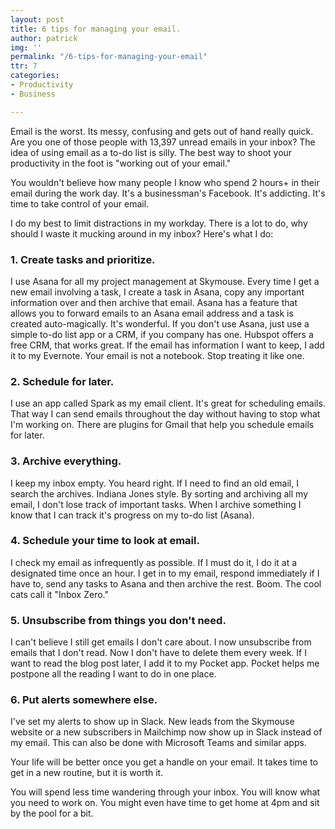 ```yaml
---
layout: post
title: 6 tips for managing your email.
author: patrick
img: ''
permalink: "/6-tips-for-managing-your-email"
ttr: 7
categories:
- Productivity
- Business

---
```

Email is the worst. Its messy, confusing and gets out of hand really quick. Are you one of those people with 13,397 unread emails in your inbox? The idea of using email as a to-do list is silly. The best way to shoot your productivity in the foot is "working out of your email."

You wouldn't believe how many people I know who spend 2 hours+ in their email during the work day. It's a businessman's Facebook. It's addicting. It's time to take control of your email.

I do my best to limit distractions in my workday. There is a lot to do, why should I waste it mucking around in my inbox? Here's what I do:

### 1. Create tasks and prioritize.
   I use Asana for all my project management at Skymouse. Every time I get a new email involving a task, I create a task in Asana, copy any important information over and then archive that email. Asana has a feature that allows you to forward emails to an Asana email address and a task is created auto-magically. It's wonderful. If you don't use Asana, just use a simple to-do list app or a CRM, if you company has one. Hubspot offers a free CRM, that works great. If the email has information I want to keep, I add it to my Evernote. Your email is not a notebook. Stop treating it like one.

### 2. Schedule for later.
   I use an app called Spark as my email client. It's great for scheduling emails. That way I can send emails throughout the day without having to stop what I'm working on. There are plugins for Gmail that help you schedule emails for later.

### 3. Archive everything.
   I keep my inbox empty. You heard right. If I need to find an old email, I search the archives. Indiana Jones style. By sorting and archiving all my email, I don't lose track of important tasks. When I archive something I know that I can track it's progress on my to-do list (Asana).

### 4. Schedule your time to look at email.
   I check my email as infrequently as possible. If I must do it, I do it at a designated time once an hour. I get in to my email, respond immediately if I have to, send any tasks to Asana and then archive the rest. Boom. The cool cats call it "Inbox Zero."

### 5. Unsubscribe from things you don't need.
   I can't believe I still get emails I don't care about. I now unsubscribe from emails that I don't read. Now I don't have to delete them every week. If I want to read the blog post later, I add it to my Pocket app. Pocket helps me postpone all the reading I want to do in one place.

### 6. Put alerts somewhere else.
   I've set my alerts to show up in Slack. New leads from the Skymouse website or a new subscribers in Mailchimp now show up in Slack instead of my email.  This can also be done with Microsoft Teams and similar apps.

Your life will be better once you get a handle on your email. It takes time to get in a new routine, but it is worth it.

You will spend less time wandering through your inbox. You will know what you need to work on. You might even have time to get home at 4pm and sit by the pool for a bit.